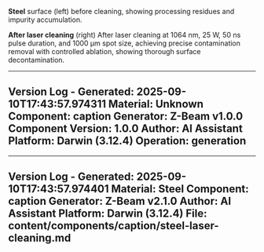 **Steel** surface (left) before cleaning, showing processing residues and impurity accumulation.

**After laser cleaning** (right) After laser cleaning at 1064 nm, 25 W, 50 ns pulse duration, and 1000 µm spot size, achieving precise contamination removal with controlled ablation, showing thorough surface decontamination.

---
Version Log - Generated: 2025-09-10T17:43:57.974311
Material: Unknown
Component: caption
Generator: Z-Beam v1.0.0
Component Version: 1.0.0
Author: AI Assistant
Platform: Darwin (3.12.4)
Operation: generation
---

---
Version Log - Generated: 2025-09-10T17:43:57.974401
Material: Steel
Component: caption
Generator: Z-Beam v2.1.0
Author: AI Assistant
Platform: Darwin (3.12.4)
File: content/components/caption/steel-laser-cleaning.md
---